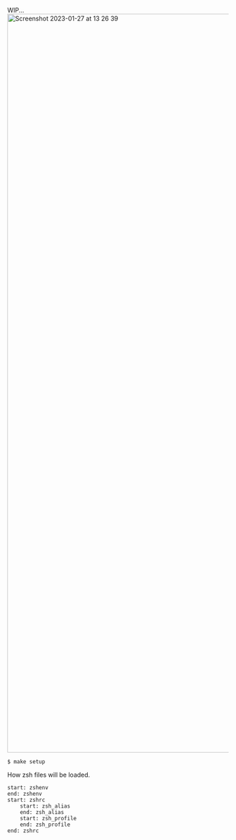 WIP...
<img width="1680" alt="Screenshot 2023-01-27 at 13 26 39" src="https://user-images.githubusercontent.com/20104403/215001395-f1a53025-447b-47a7-91b9-45c2bf4f7b47.png">



```
$ make setup
```


How zsh files will be loaded.
```
start: zshenv
end: zshenv
start: zshrc
    start: zsh_alias
    end: zsh_alias
    start: zsh_profile
    end: zsh_profile
end: zshrc
```
